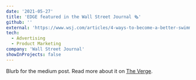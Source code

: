 ```yaml
---
date: '2021-05-27'
title: 'EDGE featured in the Wall Street Journal 🗞'
github: ''
external: 'https://www.wsj.com/articles/4-ways-to-become-a-better-swimmerfrom-smart-goggles-to-waterproof-headphones-11622141542'
tech:
  - Advertising
  - Product Marketing
company: 'Wall Street Journal'
showInProjects: false
---
```


Blurb for the medium post. Read more about it on [The Verge](https://www.theverge.com/2017/10/5/16433770/facebook-messenger-apple-music-bot-song-streaming).
